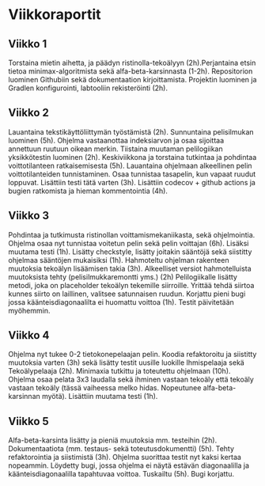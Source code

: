 # Viikkoraportit

## Viikko 1

Torstaina mietin aihetta, ja päädyn ristinolla-tekoälyyn (2h).Perjantaina etsin tietoa minimax-algoritmista sekä alfa-beta-karsinnasta (1-2h). Repositorion luominen Githubiin sekä dokumentaation kirjoittamista. Projektin luominen ja Gradlen konfigurointi, labtooliin rekisteröinti (2h).

## Viikko 2

Lauantaina tekstikäyttöliittymän työstämistä (2h). Sunnuntaina pelisilmukan luominen (5h). Ohjelma vastaanottaa indeksiarvon ja osaa sijoittaa annettuun ruutuun oikean merkin. Tiistaina muutaman pelilogiikan yksikkötestin luominen (2h). Keskiviikkona ja torstaina tutkintaa ja pohdintaa voittotilanteen ratkaisemisesta (5h). Lauantaina ohjelmaan alkeellinen pelin voittotilanteiden tunnistaminen. Osaa tunnistaa tasapelin, kun vapaat ruudut loppuvat. Lisättiin testi tätä varten (3h). Lisättiin codecov + github actions ja bugien ratkomista ja hieman kommentointia (4h). 

## Viikko 3
Pohdintaa ja tutkimusta ristinollan voittamismekaniikasta, sekä ohjelmointia. Ohjelma osaa nyt tunnistaa voitetun pelin sekä pelin voittajan (6h). Lisäksi muutama testi (1h). Lisätty checkstyle, lisätty joitakin sääntöjä sekä siistitty ohjelmaa sääntöjen mukaisiksi (1h). Hahmoteltu ohjelman rakenteen muutoksia tekoälyn lisäämisen takia (3h). Alkeelliset versiot hahmotelluista muutoksista tehty (pelisilmukkaremontti yms.) (2h)  Pelilogiikalle lisätty metodi, joka on placeholder tekoälyn tekemille siirroille. Yrittää tehdä siirtoa kunnes siirto on laillinen, valitsee satunnaisen ruudun. Korjattu pieni bugi jossa käänteisdiagonaalilta ei huomattu voittoa (1h). Testit päivitetään myöhemmin.

## Viikko 4
Ohjelma nyt tukee 0-2 tietokonepelaajan pelin. Koodia refaktoroitu ja siistitty muutoksia varten (3h) sekä lisätty testit uusille luokille Ihmispelaaja sekä Tekoälypelaaja (2h). Minimaxia tutkittu ja toteutettu ohjelmaan (10h). Ohjelma osaa pelata 3x3 laudalla sekä ihminen vastaan tekoäly että tekoäly vastaan tekoäly (tässä vaiheessa melko hidas. Nopeutunee alfa-beta-karsinnan myötä). Lisättiin muutama testi (1h).

## Viikko 5
Alfa-beta-karsinta lisätty ja pieniä muutoksia mm. testeihin (2h). Dokumentaatiota (mm. testaus- sekä toteutusdokumentti) (5h). Tehty refaktorointia ja siistimistä (3h). Ohjelma suorittaa testit nyt kaksi kertaa nopeammin. Löydetty bugi, jossa ohjelma ei näytä estävän diagonaalilla ja käänteisdiagonaalilla tapahtuvaa voittoa. Tuskailtu (5h). Bugi korjattu.
